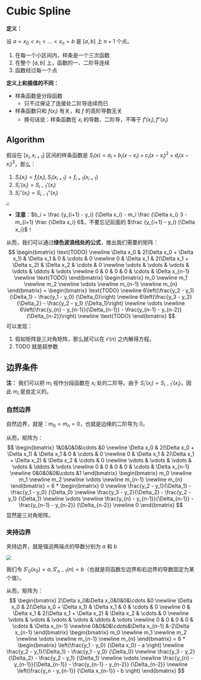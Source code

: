 # Cubic Spline

**定义：**

设 $a = x_0 < x_1 < \dots < x_n = b$ 是 $[a,b]$ 上 $n+1$ 个点。

1. 在每一个小区间内，样条是一个三次函数
2. 在整个 $[a,b]$ 上，函数的一、二阶导连续
3. 函数经过每一个点

**定义上和插值的不同：**

- 样条函数是分段函数
    - 只不过保证了连接处二阶导连续而已
- 样条函数只和 $f(x_i)$ 有关，和 $f$ 的高阶导数无关
    - 换句话说：样条函数在 $x_i$ 的导数、二阶导，不等于 $f'(x_i), f''(x_i)$

## Algorithm

假设在 $[x_i, x_{i+1}]$ 区间的样条函数是 $S_i(x) = a_i + b_i(x-x_i) + c_i(x-x_i)^2 + d_i(x-x_i)^3$，那么：

1. $S_i(x_i) = f_i(x_i), S_i(x_{i+1}) = f_{i+1}(x_{i+1})$
2. $S_i'(x_i) = S_{i-1}'(x_i)$
3. $S_i''(x_i) = S_{i-1}''(x_i)$

<img src="https://gitlab.com/mtdickens1998/mtd-images/-/raw/main/img/2024/04/20_21_23_49_202404202123647.png" style="zoom:50%;" />

- **注意**：$b_i = \frac {y_{i+1} - y_i} {\Delta x_i} - m_i \frac {\Delta x_i} 3 - m_{i+1} \frac {\Delta x_i} 6$，不要忘记前面的 $\frac {y_{i+1} - y_i} {\Delta x_i}$！

从而，我们可以通过**绿色波浪线处的公式**，推出我们需要的矩阵：
$$
\begin{bmatrix}
\text{TODO} \newline
\Delta x_0 & 2(\Delta x_0 + \Delta x_1) & \Delta x_1 & 0 & \cdots & 0 \newline
0 & \Delta x_1 & 2(\Delta x_1 + \Delta x_2) & \Delta x_2 &  \cdots & 0 \newline
\vdots & \vdots & \vdots & \vdots & \ddots & \vdots \newline
0 & 0 & 0 & 0 & \cdots & \Delta x_{n-1} \newline
\text{TODO}
\end{bmatrix}
\begin{bmatrix}
m_0 \newline
m_1 \newline
m_2 \newline
\vdots \newline
m_{n-1} \newline
m_{n}
\end{bmatrix} = 
\begin{bmatrix}
\text{TODO} \newline
6\left(\frac{y_2 - y_1}{\Delta_1} - \frac{y_1 - y_0} {\Delta_0}\right) \newline
6\left(\frac{y_3 - y_2}{\Delta_2} - \frac{y_2 - y_1} {\Delta_1}\right) \newline
\vdots \newline
6\left(\frac{y_{n} - y_{n-1}}{\Delta_{n-1}} - \frac{y_{n-1} - y_{n-2}} {\Delta_{n-2}}\right) \newline
\text{TODO}
\end{bmatrix}
$$
可以发现：

1. 假如矩阵是三对角矩阵，那么就可以在 $\mathcal O(n)$ 之内解得方程。
2. TODO 就是超参数

## 边界条件

**注：** 我们可以把 $m_i$ 视作分段函数在 $x_i$ 处的二阶导。由于 $S_i'(x_i) = S_{i-1}'(x_i)$，因此 $m_i$ 是良定义的。

### 自然边界

自然边界，就是：$m_0 = m_n = 0$，也就是边缘的二阶导为 0。

从而，矩阵为：
$$
\begin{bmatrix}
1&0&0&0&\cdots &0 \newline
\Delta x_0 & 2(\Delta x_0 + \Delta x_1) & \Delta x_1 & 0 & \cdots & 0 \newline
0 & \Delta x_1 & 2(\Delta x_1 + \Delta x_2) & \Delta x_2 &  \cdots & 0 \newline
\vdots & \vdots & \vdots & \vdots & \ddots & \vdots \newline
0 & 0 & 0 & 0 & \cdots & \Delta x_{n-1} \newline
0&0&0&0&\cdots &1
\end{bmatrix}
\begin{bmatrix}
m_0 \newline
m_1 \newline
m_2 \newline
\vdots \newline
m_{n-1} \newline
m_{n}
\end{bmatrix} = 
6 * \begin{bmatrix}
0 \newline
\frac{y_2 - y_1}{\Delta_1} - \frac{y_1 - y_0} {\Delta_0} \newline
\frac{y_3 - y_2}{\Delta_2} - \frac{y_2 - y_1} {\Delta_1} \newline
\vdots \newline
\frac{y_{n} - y_{n-1}}{\Delta_{n-1}} - \frac{y_{n-1} - y_{n-2}} {\Delta_{n-2}} \newline
0
\end{bmatrix}
$$
显然是三对角矩阵。

### 夹持边界

夹持边界，就是强迫两端点的导数分别为 $a$ 和 $b$

<img src="https://gitlab.com/mtdickens1998/mtd-images/-/raw/main/img/2024/04/20_21_23_18_202404202123120.png" style="zoom: 80%;" />

我们令 $S'_0(x_0) = a, S'_{n-1}(n) = b$（也就是将函数左边界和右边界的导数固定为某个值）。

从而，矩阵为：
$$
\begin{bmatrix}
2\Delta x_0&\Delta x_0&0&0&\cdots &0 \newline
\Delta x_0 & 2(\Delta x_0 + \Delta x_1) & \Delta x_1 & 0 & \cdots & 0 \newline
0 & \Delta x_1 & 2(\Delta x_1 + \Delta x_2) & \Delta x_2 &  \cdots & 0 \newline
\vdots & \vdots & \vdots & \vdots & \ddots & \vdots \newline
0 & 0 & 0 & 0 & \cdots & \Delta x_{n-1} \newline
0&0&0&\cdots&\Delta x_{n-1} &-2\Delta x_{n-1}
\end{bmatrix}
\begin{bmatrix}
m_0 \newline
m_1 \newline
m_2 \newline
\vdots \newline
m_{n-1} \newline
m_{n}
\end{bmatrix} = 
6 * \begin{bmatrix}
\left(\frac{y_1 - y_0} {\Delta x_0} - a \right) \newline
\frac{y_2 - y_1}{\Delta_1} - \frac{y_1 - y_0} {\Delta_0} \newline
\frac{y_3 - y_2}{\Delta_2} - \frac{y_2 - y_1} {\Delta_1} \newline
\vdots \newline
\frac{y_{n} - y_{n-1}}{\Delta_{n-1}} - \frac{y_{n-1} - y_{n-2}} {\Delta_{n-2}} \newline
\left(\frac{y_n - y_{n-1}} {\Delta x_{n-1}} - b \right)
\end{bmatrix}
$$
